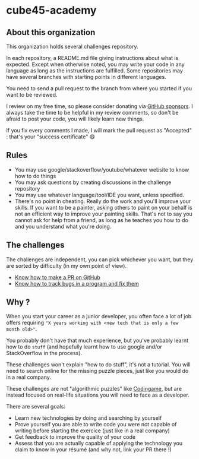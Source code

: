 # cube45-academy

## About this organization

This organization holds several challenges repository.

In each repository, a README.md file giving instructions about what is expected.
Except when otherwise noted, you may write your code in any language as long as the instructions are fulfilled.
Some repositories may have several branches with starting points in different languages.

You need to send a pull request to the branch from where you started if you want to be reviewed.

I review on my free time, so please consider donating via [GitHub sponsors](https://github.com/sponsors/jeremyVignelles?frequency=one-time).
I always take the time to be helpful in my review comments, so don't be afraid to post your code, you will likely learn new things.

If you fix every comments I made, I will mark the pull request as "Accepted" : that's your "success certificate" :smile:

## Rules

- You may use google/stackoverflow/youtube/whatever website to know how to do things
- You may ask questions by creating discussions in the challenge repository
- You may use whatever language/tool/IDE you want, unless specified.
- There's no point in cheating. Really do the work and you'll improve your skills. If you want to be a painter, asking others to paint on your behalf is not an efficient way to improve your painting skills.
That's not to say you cannot ask for help from a friend, as long as he teaches you how to do and you understand what you're doing.

## The challenges

The challenges are independent, you can pick whichever you want, but they are sorted by difficulty (in my own point of view).

- [Know how to make a PR on GitHub](https://github.com/cube45-academy/challenge-github)
- [Know how to track bugs in a program and fix them](https://github.com/cube45-academy/challenge-bug-tracking)

## Why ?

When you start your career as a junior developer, you often face a lot of job offers requiring `"X years working with <new tech that is only a few month old>"`.

You probably don't have that much experience, but you've probably learnt how to do `stuff` (and hopefully learnt how to use google and/or StackOverflow in the process).

These challenges won't explain "how to do stuff", it's not a tutorial.
You will need to search online for the missing puzzle pieces, just like you would do in a real company.

These challenges are not "algorithmic puzzles" like [Codingame](https://www.codingame.com/start),
but are instead focused on real-life situations you will need to face as a developer.

There are several goals:
- Learn new technologies by doing and searching by yourself
- Prove yourself you are able to write code you were not capable of writing before starting the exercice (just like in a real company)
- Get feedback to improve the quality of your code
- Assess that you are actually capable of applying the technology you claim to know in your résumé (and why not, link your PR there !)

